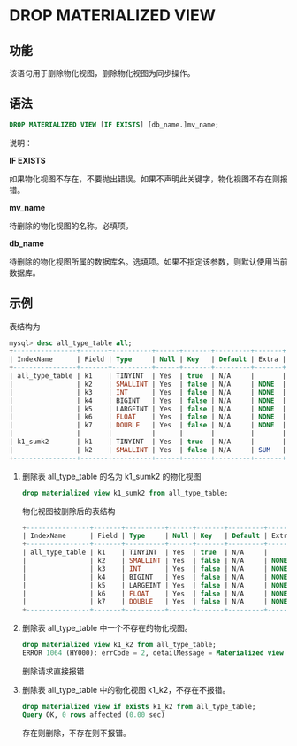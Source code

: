 # DROP MATERIALIZED VIEW

## 功能

该语句用于删除物化视图，删除物化视图为同步操作。

## 语法

```sql
DROP MATERIALIZED VIEW [IF EXISTS] [db_name.]mv_name;
```

说明：

**IF EXISTS**

如果物化视图不存在，不要抛出错误。如果不声明此关键字，物化视图不存在则报错。

**mv_name**

待删除的物化视图的名称。必填项。

**db_name**

待删除的物化视图所属的数据库名。选填项。如果不指定该参数，则默认使用当前数据库。

## 示例

表结构为

```SQL
mysql> desc all_type_table all;
+----------------+-------+----------+------+-------+---------+-------+
| IndexName      | Field | Type     | Null | Key   | Default | Extra |
+----------------+-------+----------+------+-------+---------+-------+
| all_type_table | k1    | TINYINT  | Yes  | true  | N/A     |       |
|                | k2    | SMALLINT | Yes  | false | N/A     | NONE  |
|                | k3    | INT      | Yes  | false | N/A     | NONE  |
|                | k4    | BIGINT   | Yes  | false | N/A     | NONE  |
|                | k5    | LARGEINT | Yes  | false | N/A     | NONE  |
|                | k6    | FLOAT    | Yes  | false | N/A     | NONE  |
|                | k7    | DOUBLE   | Yes  | false | N/A     | NONE  |
|                |       |          |      |       |         |       |
| k1_sumk2       | k1    | TINYINT  | Yes  | true  | N/A     |       |
|                | k2    | SMALLINT | Yes  | false | N/A     | SUM   |
+----------------+-------+----------+------+-------+---------+-------+
```

1. 删除表 all_type_table 的名为 k1_sumk2 的物化视图

    ```sql
    drop materialized view k1_sumk2 from all_type_table;
    ```

    物化视图被删除后的表结构

    ```SQL
    +----------------+-------+----------+------+-------+---------+-------+
    | IndexName      | Field | Type     | Null | Key   | Default | Extra |
    +----------------+-------+----------+------+-------+---------+-------+
    | all_type_table | k1    | TINYINT  | Yes  | true  | N/A     |       |
    |                | k2    | SMALLINT | Yes  | false | N/A     | NONE  |
    |                | k3    | INT      | Yes  | false | N/A     | NONE  |
    |                | k4    | BIGINT   | Yes  | false | N/A     | NONE  |
    |                | k5    | LARGEINT | Yes  | false | N/A     | NONE  |
    |                | k6    | FLOAT    | Yes  | false | N/A     | NONE  |
    |                | k7    | DOUBLE   | Yes  | false | N/A     | NONE  |
    +----------------+-------+----------+------+-------+---------+-------+
    ```

2. 删除表 all_type_table 中一个不存在的物化视图。

    ```sql
    drop materialized view k1_k2 from all_type_table;
    ERROR 1064 (HY000): errCode = 2, detailMessage = Materialized view [k1_k2] does not exist in table [all_type_table]
    ```

    删除请求直接报错

3. 删除表 all_type_table 中的物化视图 k1_k2，不存在不报错。

    ```sql
    drop materialized view if exists k1_k2 from all_type_table;
    Query OK, 0 rows affected (0.00 sec)
    ```

    存在则删除，不存在则不报错。
